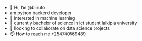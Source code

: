 - 👋 Hi, I’m @biiruto
- am python backend developer
- 👀 interested in machine learning
- 🌱 currently bachelor of science in ict student laikipia university
- 💞️ Ilooking to collaborate on data science projects
- 📫 How to reach me +254740569489

<!---
biiruto/biiruto is a ✨ special ✨ repository because its `README.md` (this file) appears on your GitHub profile.
You can click the Preview link to take a look at your changes.
--->
